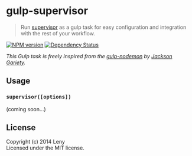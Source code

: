 # gulp-supervisor

> Run [supervisor](https://github.com/isaacs/node-supervisor) as a gulp task for easy configuration and integration with the rest of your workflow.

[![NPM version](https://badge.fury.io/js/gulp-supervisor.png)](http://badge.fury.io/js/gulp-supervisor) [![Dependency Status](https://david-dm.org/leny/gulp-supervisor.png)](https://david-dm.org/leny/gulp-supervisor)

*This Gulp task is freely inspired from the [gulp-nodemon](https://github.com/JacksonGariety/gulp-nodemon) by [Jackson Gariety](https://github.com/JacksonGariety).*

## Usage

### **`supervisor([options])`**

(coming soon...)

## License
Copyright (c) 2014 Leny  
Licensed under the MIT license.
